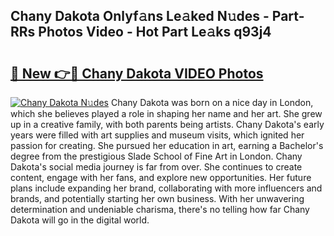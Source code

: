 ## Chany Dakota Onlyf𝚊ns Le𝚊ked N𝚞des - Part-RRs Photos Video - Hot Part Le𝚊ks q93j4

# <h2><a href="http://ac4912.deff.icu/?id=Chany+Dakota">🔗 New 👉🔴 Chany Dakota VIDEO Photos</a></h2>

[![Chany Dakota N𝚞des](https://i.imgur.com/rIISA9y.gif)](http://ac4912.deff.icu/?id=Chany+Dakota)
Chany Dakota was born on a nice day in London, which she believes played a role in shaping her name and her art. She grew up in a creative family, with both parents being artists. Chany Dakota's early years were filled with art supplies and museum visits, which ignited her passion for creating. She pursued her education in art, earning a Bachelor's degree from the prestigious Slade School of Fine Art in London. Chany Dakota's social media journey is far from over. She continues to create content, engage with her fans, and explore new opportunities. Her future plans include expanding her brand, collaborating with more influencers and brands, and potentially starting her own business. With her unwavering determination and undeniable charisma, there's no telling how far Chany Dakota will go in the digital world.
